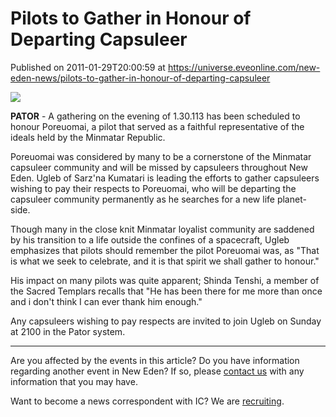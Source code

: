 # Pilots to Gather in Honour of Departing Capsuleer
Published on 2011-01-29T20:00:59 at https://universe.eveonline.com/new-eden-news/pilots-to-gather-in-honour-of-departing-capsuleer

![](http://www.eve-ic.net/media/assets/icarticlebanner.png)  
  
 **PATOR** \- A gathering on the evening of 1.30.113 has been scheduled to honour Poreuomai, a pilot that served as a faithful representative of the ideals held by the Minmatar Republic.  
  
Poreuomai was considered by many to be a cornerstone of the Minmatar capsuleer ​community and will be missed by capsuleers throughout New Eden. Ugleb of Sarz'na Kumatari is leading the efforts to gather capsuleers wishing to pay their respects to Poreuomai, who will be departing the capsuleer community permanently as he searches for a new life planet-side.  
  
Though many in the close knit Minmatar loyalist community are saddened​ by his transition to a life outside the confines of a spacecraft, Ugleb emphasizes that pilots should remember the pilot Poreuomai was, as "That is what we seek to celebrate, and it is that spirit we shall gather to honour."  
  
His impact on many pilots was quite apparent; Shinda Tenshi, a member of the Sacred Templars recalls that "He has been there for me more than once and i don't think I can ever thank him enough."  
  
Any capsuleers wishing to pay respects​ are invited to join Ugleb on Sunday at 2100 in the Pator system.

* * *

Are you affected by the events in this article? Do you have information regarding another event in New Eden? If so, please [contact us](http://www.eveonline.com/news.asp?a=submitrp) with any information that you may have.  
  
Want to become a news correspondent with IC? We are [recruiting](http://www.eveonline.com/isd.asp).
